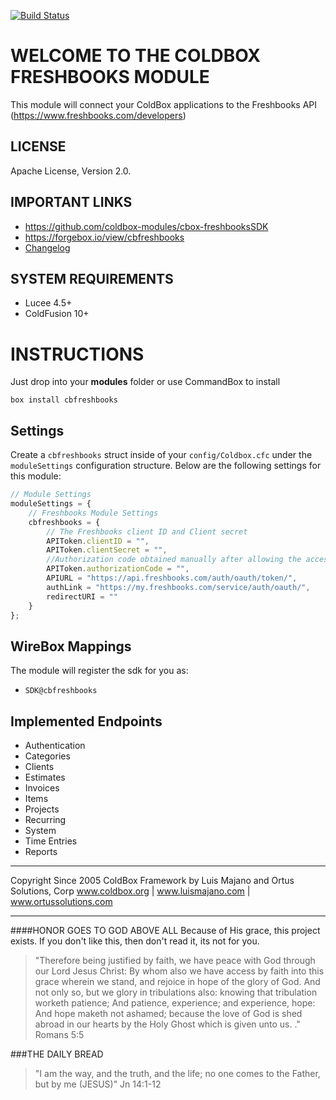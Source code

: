 [![Build Status](https://travis-ci.org/coldbox-modules/cbox-forgeboxSDK.svg?branch=master)](https://travis-ci.org/coldbox-modules/cbox-forgeboxSDK)

# WELCOME TO THE COLDBOX FRESHBOOKS MODULE

This module will connect your ColdBox applications to the Freshbooks API (https://www.freshbooks.com/developers)

## LICENSE
Apache License, Version 2.0.

## IMPORTANT LINKS
- https://github.com/coldbox-modules/cbox-freshbooksSDK
- https://forgebox.io/view/cbfreshbooks
- [Changelog](changelog.md)

## SYSTEM REQUIREMENTS
- Lucee 4.5+
- ColdFusion 10+

# INSTRUCTIONS

Just drop into your **modules** folder or use CommandBox to install

`box install cbfreshbooks`

## Settings

Create a `cbfreshbooks` struct inside of your `config/Coldbox.cfc` under the `moduleSettings` configuration structure. Below are the following settings for this module:


```js
// Module Settings
moduleSettings = {
    // Freshbooks Module Settings
    cbfreshbooks = {
		// The Freshbooks client ID and Client secret
		APIToken.clientID = "",
		APIToken.clientSecret = "",
		//Authorization code obtained manually after allowing the access to the FreshBooks application (Authorization link is required)
		APIToken.authorizationCode = "",
		APIURL = "https://api.freshbooks.com/auth/oauth/token/",
		authLink = "https://my.freshbooks.com/service/auth/oauth/",
		redirectURI = ""
    }
};
```

## WireBox Mappings

The module will register the sdk for you as:

* `SDK@cbfreshbooks`

## Implemented Endpoints

* Authentication
* Categories
* Clients
* Estimates
* Invoices
* Items
* Projects
* Recurring
* System
* Time Entries
* Reports



********************************************************************************
Copyright Since 2005 ColdBox Framework by Luis Majano and Ortus Solutions, Corp
www.coldbox.org | www.luismajano.com | www.ortussolutions.com
********************************************************************************
####HONOR GOES TO GOD ABOVE ALL
Because of His grace, this project exists. If you don't like this, then don't read it, its not for you.

>"Therefore being justified by faith, we have peace with God through our Lord Jesus Christ:
By whom also we have access by faith into this grace wherein we stand, and rejoice in hope of the glory of God.
And not only so, but we glory in tribulations also: knowing that tribulation worketh patience;
And patience, experience; and experience, hope:
And hope maketh not ashamed; because the love of God is shed abroad in our hearts by the 
Holy Ghost which is given unto us. ." Romans 5:5

###THE DAILY BREAD
 > "I am the way, and the truth, and the life; no one comes to the Father, but by me (JESUS)" Jn 14:1-12